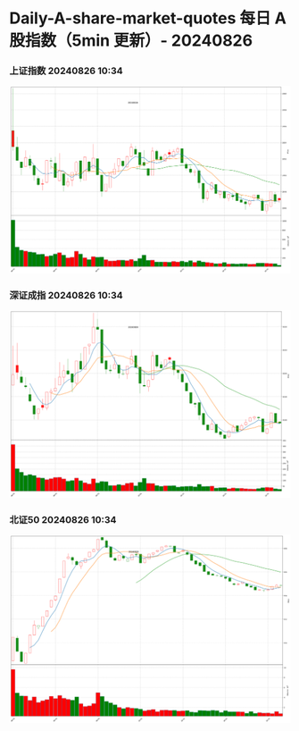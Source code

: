 
# Daily-A-share-market-quotes 每日 A 股指数（5min 更新）- 20240826

### 上证指数 20240826 10:34
![](./fig/2024/8/20240826-sh000001.png)

### 深证成指 20240826 10:34
![](./fig/2024/8/20240826-sz399001.png)

### 北证50 20240826 10:34
![](./fig/2024/8/20240826-bj899050.png)
